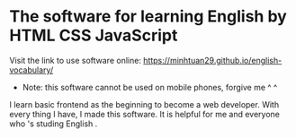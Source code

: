 
# The software for learning English by HTML CSS JavaScript  
Visit the link to use software online:
https://minhtuan29.github.io/english-vocabulary/

- Note: this software cannot be used on mobile phones, forgive me ^ ^  
  
I learn basic frontend as the beginning to become a web developer. With every thing I have, I made this software. It is helpful for me and everyone who 's studing English .
